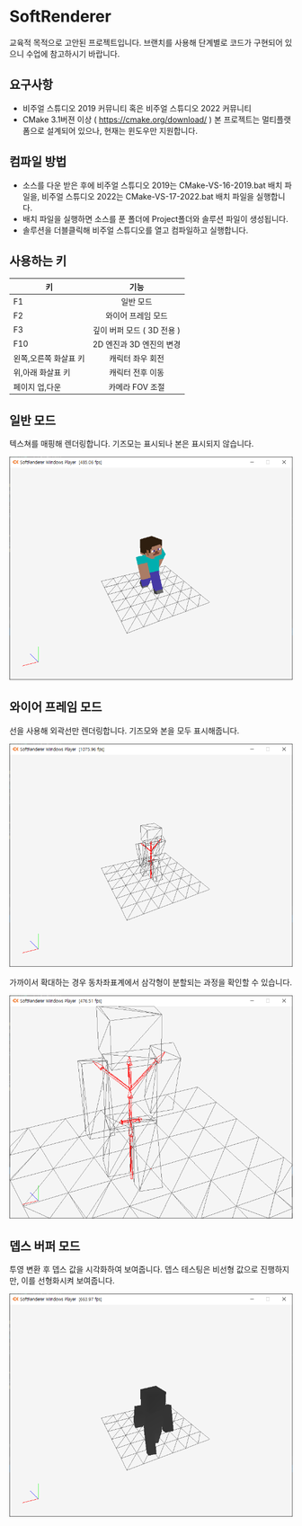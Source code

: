 # SoftRenderer

교육적 목적으로 고안된 프로젝트입니다. 
브랜치를 사용해 단계별로 코드가 구현되어 있으니 수업에 참고하시기 바랍니다. 

## 요구사항
- 비주얼 스튜디오 2019 커뮤니티 혹은 비주얼 스튜디오 2022 커뮤니티
- CMake 3.1버젼 이상 ( https://cmake.org/download/ )
본 프로젝트는 멀티플랫폼으로 설계되어 있으나, 현재는 윈도우만 지원합니다. 

## 컴파일 방법
- 소스를 다운 받은 후에 비주얼 스튜디오 2019는 CMake-VS-16-2019.bat 배치 파일을, 비주얼 스튜디오 2022는 CMake-VS-17-2022.bat 배치 파일을 실행합니다. 
- 배치 파일을 실행하면 소스를 푼 폴더에 Project폴더와 솔루션 파일이 생성됩니다. 
- 솔루션을 더블클릭해 비주얼 스튜디오를 열고 컴파일하고 실행합니다. 

## 사용하는 키 
| 키            | 기능           |
| ------------- |:-------------:|
| F1  | 일반 모드 |
| F2  | 와이어 프레임 모드 |
| F3  | 깊이 버퍼 모드 ( 3D 전용 ) |
| F10 | 2D 엔진과 3D 엔진의 변경 |
| 왼쪽,오른쪽 화살표 키 | 캐릭터 좌우 회전 |
| 위,아래 화살표 키 | 캐릭터 전후 이동 |
| 페이지 업,다운 | 카메라 FOV 조절 |

## 일반 모드
텍스쳐를 매핑해 렌더링합니다. 
기즈모는 표시되나 본은 표시되지 않습니다. 

![일반 모드](https://github.com/ideugu/CKSoftRenderer/blob/main/Document/Normal.png "일반 모드")


## 와이어 프레임 모드
선을 사용해 외곽선만 렌더링합니다. 
기즈모와 본을 모두 표시해줍니다. 

![와이어프레임 모드](https://github.com/ideugu/CKSoftRenderer/blob/main/Document/Wireframe1.png "와이어프레임 모드")

가까이서 확대하는 경우 동차좌표계에서 삼각형이 분할되는 과정을 확인할 수 있습니다. 

![와이어프레임 모드 2](https://github.com/ideugu/CKSoftRenderer/blob/main/Document/Wireframe2.png "와이어프레임 모드 2")

## 뎁스 버퍼 모드
투영 변환 후 뎁스 값을 시각화하여 보여줍니다.
뎁스 테스팅은 비선형 값으로 진행하지만, 이를 선형화시켜 보여줍니다. 

![뎁스 버퍼 모드](https://github.com/ideugu/CKSoftRenderer/blob/main/Document/Depth.png "뎁스버퍼 모드")

